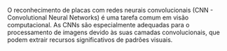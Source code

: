O reconhecimento de placas com redes neurais convolucionais (CNN - Convolutional Neural Networks) é uma tarefa comum em visão computacional. As CNNs são especialmente adequadas para o processamento de imagens devido às suas camadas convolucionais, que podem extrair recursos significativos de padrões visuais.
